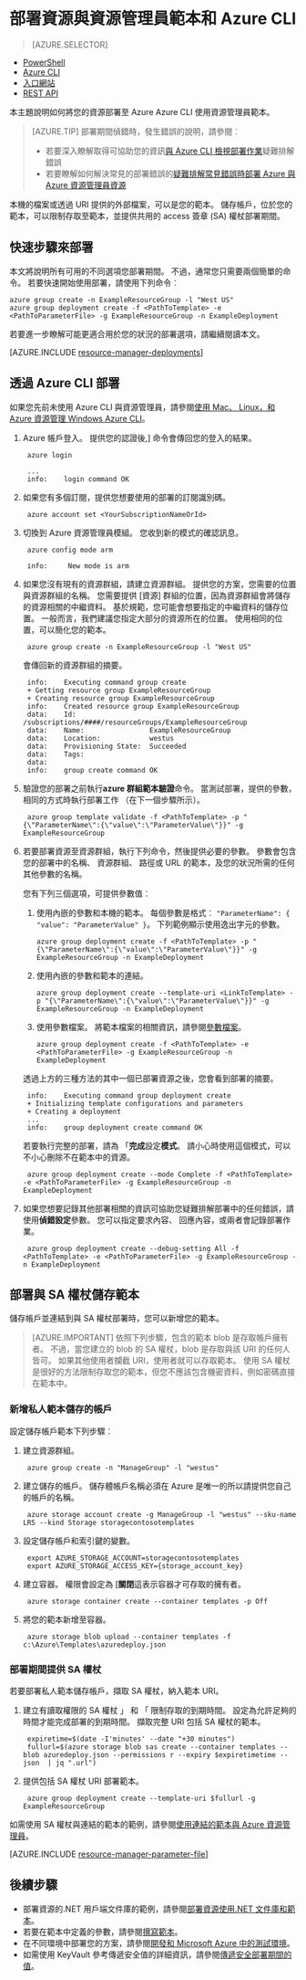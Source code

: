 <properties
   pageTitle="部署資源 Azure CLI 與範本 |Microsoft Azure"
   description="使用 Azure 資源管理員和 Azure CLI Azure 部署資源。 資源管理員範本中定義的資源。"
   services="azure-resource-manager"
   documentationCenter="na"
   authors="tfitzmac"
   manager="timlt"
   editor="tysonn"/>

<tags
   ms.service="azure-resource-manager"
   ms.devlang="na"
   ms.topic="article"
   ms.tgt_pltfrm="na"
   ms.workload="na"
   ms.date="08/15/2016"
   ms.author="tomfitz"/>

# <a name="deploy-resources-with-resource-manager-templates-and-azure-cli"></a>部署資源與資源管理員範本和 Azure CLI

> [AZURE.SELECTOR]
- [PowerShell](resource-group-template-deploy.md)
- [Azure CLI](resource-group-template-deploy-cli.md)
- [入口網站](resource-group-template-deploy-portal.md)
- [REST API](resource-group-template-deploy-rest.md)

本主題說明如何將您的資源部署至 Azure Azure CLI 使用資源管理員範本。  

> [AZURE.TIP] 部署期間偵錯時，發生錯誤的說明，請參閱︰
>
> - 若要深入瞭解取得可協助您的資訊[與 Azure CLI 檢視部署作業](resource-manager-troubleshoot-deployments-cli.md)疑難排解錯誤
> - 若要瞭解如何解決常見的部署錯誤的[疑難排解常見錯誤時部署 Azure 與 Azure 資源管理員資源](resource-manager-common-deployment-errors.md)

本機的檔案或透過 URI 提供的外部檔案，可以是您的範本。 儲存帳戶，位於您的範本，可以限制存取至範本，並提供共用的 access 簽章 (SA) 權杖部署期間。

## <a name="quick-steps-to-deployment"></a>快速步驟來部署

本文將說明所有可用的不同選項您部署期間。 不過，通常您只需要兩個簡單的命令。 若要快速開始使用部署，請使用下列命令︰

    azure group create -n ExampleResourceGroup -l "West US"
    azure group deployment create -f <PathToTemplate> -e <PathToParameterFile> -g ExampleResourceGroup -n ExampleDeployment

若要進一步瞭解可能更適合用於您的狀況的部署選項，請繼續閱讀本文。

[AZURE.INCLUDE [resource-manager-deployments](../includes/resource-manager-deployments.md)]

## <a name="deploy-with-azure-cli"></a>透過 Azure CLI 部署

如果您先前未使用 Azure CLI 與資源管理員，請參閱[使用 Mac、 Linux，和 Azure 資源管理 Windows Azure CLI](xplat-cli-azure-resource-manager.md)。

1. Azure 帳戶登入。 提供您的認證後,] 命令會傳回您的登入的結果。

        azure login
  
        ...
        info:    login command OK

2. 如果您有多個訂閱，提供您想要使用的部署的訂閱識別碼。

        azure account set <YourSubscriptionNameOrId>

3. 切換到 Azure 資源管理員模組。 您收到新的模式的確認訊息。

        azure config mode arm
   
        info:     New mode is arm

4. 如果您沒有現有的資源群組，請建立資源群組。 提供您的方案，您需要的位置與資源群組的名稱。 您需要提供 [資源] 群組的位置，因為資源群組會將儲存的資源相關的中繼資料。 基於規範，您可能會想要指定的中繼資料的儲存位置。 一般而言，我們建議您指定大部分的資源所在的位置。 使用相同的位置，可以簡化您的範本。

        azure group create -n ExampleResourceGroup -l "West US"

     會傳回新的資源群組的摘要。
   
        info:    Executing command group create
        + Getting resource group ExampleResourceGroup
        + Creating resource group ExampleResourceGroup
        info:    Created resource group ExampleResourceGroup
        data:    Id:                  /subscriptions/####/resourceGroups/ExampleResourceGroup
        data:    Name:                ExampleResourceGroup
        data:    Location:            westus
        data:    Provisioning State:  Succeeded
        data:    Tags:
        data:
        info:    group create command OK

5. 驗證您的部署之前執行**azure 群組範本驗證**命令。 當測試部署，提供的參數，相同的方式時執行部署工作 （在下一個步驟所示）。

        azure group template validate -f <PathToTemplate> -p "{\"ParameterName\":{\"value\":\"ParameterValue\"}}" -g ExampleResourceGroup

5. 若要部署資源至資源群組，執行下列命令，然後提供必要的參數。 參數會包含您的部署中的名稱、 資源群組、 路徑或 URL 的範本，及您的狀況所需的任何其他參數的名稱。 
   
     您有下列三個選項，可提供參數值︰ 

     1. 使用內嵌的參數和本機的範本。 每個參數是格式︰ `"ParameterName": { "value": "ParameterValue" }`。 下列範例顯示使用逸出字元的參數。

            azure group deployment create -f <PathToTemplate> -p "{\"ParameterName\":{\"value\":\"ParameterValue\"}}" -g ExampleResourceGroup -n ExampleDeployment

     2. 使用內嵌的參數和範本的連結。

            azure group deployment create --template-uri <LinkToTemplate> -p "{\"ParameterName\":{\"value\":\"ParameterValue\"}}" -g ExampleResourceGroup -n ExampleDeployment

     3. 使用參數檔案。 將範本檔案的相關資訊，請參閱[參數檔案](#parameter-file)。
    
            azure group deployment create -f <PathToTemplate> -e <PathToParameterFile> -g ExampleResourceGroup -n ExampleDeployment

     透過上方的三種方法的其中一個已部署資源之後，您會看到部署的摘要。
  
        info:    Executing command group deployment create
        + Initializing template configurations and parameters
        + Creating a deployment
        ...
        info:    group deployment create command OK

     若要執行完整的部署，請為 「**完成**設定**模式**。 請小心時使用這個模式，可以不小心刪除不在範本中的資源。

        azure group deployment create --mode Complete -f <PathToTemplate> -e <PathToParameterFile> -g ExampleResourceGroup -n ExampleDeployment

6. 如果您想要記錄其他部署相關的資訊可協助您疑難排解部署中的任何錯誤，請使用**偵錯設定**參數。 您可以指定要求內容、 回應內容，或兩者會記錄部署作業。

        azure group deployment create --debug-setting All -f <PathToTemplate> -e <PathToParameterFile> -g ExampleResourceGroup -n ExampleDeployment

## <a name="deploy-template-from-storage-with-sas-token"></a>部署與 SA 權杖儲存範本

儲存帳戶並連結到與 SA 權杖部署時，您可以新增您的範本。

> [AZURE.IMPORTANT] 依照下列步驟，包含的範本 blob 是存取帳戶擁有者。 不過，當您建立的 blob 的 SA 權杖，blob 是存取與該 URI 的任何人皆可。 如果其他使用者攔截 URI，使用者就可以存取範本。 使用 SA 權杖是很好的方法限制存取您的範本，但您不應該包含機密資料，例如密碼直接在範本中。

### <a name="add-private-template-to-storage-account"></a>新增私人範本儲存的帳戶

設定儲存帳戶範本下列步驟︰

1. 建立資源群組。

        azure group create -n "ManageGroup" -l "westus"

2. 建立儲存的帳戶。 儲存體帳戶名稱必須在 Azure 是唯一的所以請提供您自己的帳戶的名稱。

        azure storage account create -g ManageGroup -l "westus" --sku-name LRS --kind Storage storagecontosotemplates

3. 設定儲存帳戶和索引鍵的變數。

        export AZURE_STORAGE_ACCOUNT=storagecontosotemplates
        export AZURE_STORAGE_ACCESS_KEY={storage_account_key}

4. 建立容器。 權限會設定為 [**關閉**這表示容器才可存取的擁有者。

        azure storage container create --container templates -p Off 
        
4. 將您的範本新增至容器。

        azure storage blob upload --container templates -f c:\Azure\Templates\azuredeploy.json
        
### <a name="provide-sas-token-during-deployment"></a>部署期間提供 SA 權杖

若要部署私人範本儲存帳戶，擷取 SA 權杖，納入範本 URI。

1. 建立有讀取權限的 SA 權杖 」 和 「 限制存取的到期時間。 設定為允許足夠的時間才能完成部署的到期時間。 擷取完整 URI 包括 SA 權杖的範本。

        expiretime=$(date -I'minutes' --date "+30 minutes")
        fullurl=$(azure storage blob sas create --container templates --blob azuredeploy.json --permissions r --expiry $expiretimetime --json  | jq ".url")

2. 提供包括 SA 權杖 URI 部署範本。

        azure group deployment create --template-uri $fullurl -g ExampleResourceGroup

如需使用 SA 權杖與連結的範本的範例，請參閱[使用連結的範本與 Azure 資源管理員](resource-group-linked-templates.md)。

[AZURE.INCLUDE [resource-manager-parameter-file](../includes/resource-manager-parameter-file.md)]

## <a name="next-steps"></a>後續步驟
- 部署資源的.NET 用戶端文件庫的範例，請參閱[部署資源使用.NET 文件庫和範本](virtual-machines/virtual-machines-windows-csharp-template.md)。
- 若要在範本中定義的參數，請參閱[撰寫範本](resource-group-authoring-templates.md#parameters)。
- 在不同環境中部署您的方案，請參閱[開發和 Microsoft Azure 中的測試環境](solution-dev-test-environments.md)。
- 如需使用 KeyVault 參考傳遞安全值的詳細資訊，請參閱[傳遞安全部署期間的值](resource-manager-keyvault-parameter.md)。

